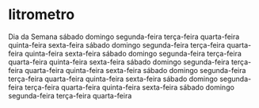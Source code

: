 # litrometro
 Dia da Semana
sábado
domingo
segunda-feira
terça-feira
quarta-feira
quinta-feira
sexta-feira
sábado
domingo
segunda-feira
terça-feira
quarta-feira
quinta-feira
sexta-feira
sábado
domingo
segunda-feira
terça-feira
quarta-feira
quinta-feira
sexta-feira
sábado
domingo
segunda-feira
terça-feira
quarta-feira
quinta-feira
sexta-feira
sábado
domingo
segunda-feira
terça-feira
quarta-feira
quinta-feira
sexta-feira
sábado
domingo
segunda-feira
terça-feira
quarta-feira
quinta-feira
sexta-feira
sábado
domingo
segunda-feira
terça-feira
quarta-feira
